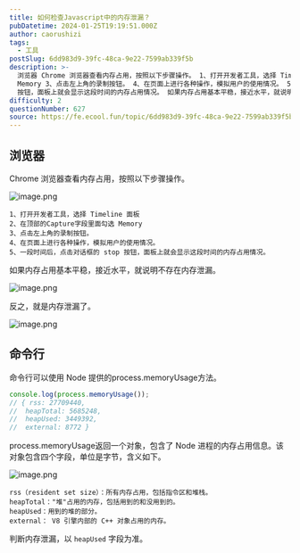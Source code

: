 ```yaml
---
title: 如何检查Javascript中的内存泄漏？
pubDatetime: 2024-01-25T19:19:51.000Z
author: caorushizi
tags:
  - 工具
postSlug: 6dd983d9-39fc-48ca-9e22-7599ab339f5b
description: >-
  浏览器 Chrome 浏览器查看内存占用，按照以下步骤操作。 1、打开开发者工具，选择 Timeline 面板 2、在顶部的Capture字段里面勾选
  Memory 3、点击左上角的录制按钮。 4、在页面上进行各种操作，模拟用户的使用情况。 5、一段时间后，点击对话框的 stop
  按钮，面板上就会显示这段时间的内存占用情况。 如果内存占用基本平稳，接近水平，就说明不存在内存泄漏。 反之，就是内存泄
difficulty: 2
questionNumber: 627
source: https://fe.ecool.fun/topic/6dd983d9-39fc-48ca-9e22-7599ab339f5b
---
```


## 浏览器

Chrome 浏览器查看内存占用，按照以下步骤操作。

![image.png](https://static.ecool.fun//article/b822300b-cf04-4c9f-9d88-06bd331726c0.png)

```
1、打开开发者工具，选择 Timeline 面板
2、在顶部的Capture字段里面勾选 Memory
3、点击左上角的录制按钮。
4、在页面上进行各种操作，模拟用户的使用情况。
5、一段时间后，点击对话框的 stop 按钮，面板上就会显示这段时间的内存占用情况。
```

如果内存占用基本平稳，接近水平，就说明不存在内存泄漏。

![image.png](https://static.ecool.fun//article/5b616638-2dbc-49a7-9bde-97271ec206b1.png)

反之，就是内存泄漏了。

![image.png](https://static.ecool.fun//article/a05a6942-5cbe-42c8-a213-9122a9a851db.png)

## 命令行

命令行可以使用 Node 提供的process.memoryUsage方法。

```js
console.log(process.memoryUsage());
// { rss: 27709440,
//  heapTotal: 5685248,
//  heapUsed: 3449392,
//  external: 8772 }
```

process.memoryUsage返回一个对象，包含了 Node 进程的内存占用信息。该对象包含四个字段，单位是字节，含义如下。

![image.png](https://static.ecool.fun//article/518da811-c80c-4bc2-a4d6-ba02bf8c508b.png)

```
rss（resident set size）：所有内存占用，包括指令区和堆栈。
heapTotal："堆"占用的内存，包括用到的和没用到的。
heapUsed：用到的堆的部分。
external： V8 引擎内部的 C++ 对象占用的内存。
```

判断内存泄漏，以 `heapUsed` 字段为准。
